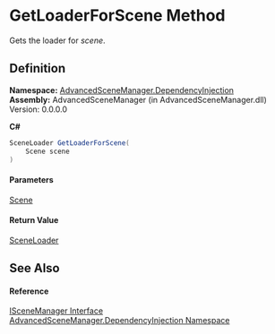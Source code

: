# GetLoaderForScene Method

Gets the loader for _scene_.

## Definition

**Namespace:** [AdvancedSceneManager.DependencyInjection](N_AdvancedSceneManager_DependencyInjection.md)\
**Assembly:** AdvancedSceneManager (in AdvancedSceneManager.dll) Version: 0.0.0.0

**C#**

```c#
SceneLoader GetLoaderForScene(
	Scene scene
)
```

#### Parameters

&#x20; [Scene](T_AdvancedSceneManager_Models_Scene.md)&#x20;

#### Return Value

[SceneLoader](T_AdvancedSceneManager_Core_SceneLoader.md)

## See Also

#### Reference

[ISceneManager Interface](T_AdvancedSceneManager_DependencyInjection_ISceneManager.md)\
[AdvancedSceneManager.DependencyInjection Namespace](N_AdvancedSceneManager_DependencyInjection.md)
